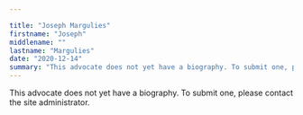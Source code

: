 ```yaml
---

title: "Joseph Margulies"
firstname: "Joseph"
middlename: ""
lastname: "Margulies"
date: "2020-12-14"
summary: "This advocate does not yet have a biography. To submit one, please contact the site administrator."
---
```

This advocate does not yet have a biography. To submit one, please contact the site administrator.


